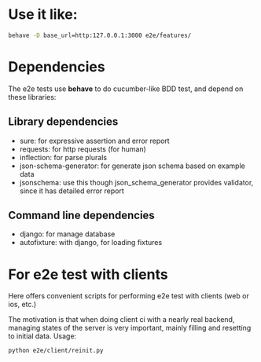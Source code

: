 # Use it like:

``` bash 
behave -D base_url=http:127.0.0.1:3000 e2e/features/ 
```

# Dependencies

The e2e tests use **behave** to do cucumber-like BDD test, and depend on these libraries:

## Library dependencies

* sure: for expressive assertion and error report
* requests: for http requests (for human)
* inflection: for parse plurals
* json-schema-generator: for generate json schema based on example data
* jsonschema: use this though json_schema_generator provides validator, since it has detailed error report

## Command line dependencies

* django: for manage database
* autofixture: with django, for loading fixtures

# For e2e test with clients

Here offers convenient scripts for performing e2e test with clients (web or ios, etc.)

The motivation is that when doing client ci with a nearly real backend, managing states of the server is very important, mainly filling and resetting to initial data. Usage:

``` bash
python e2e/client/reinit.py
```
